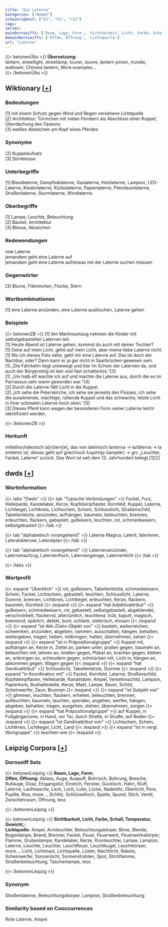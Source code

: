 ```yaml
---
title: "die Laterne"
kategorien: ["Nomen"]
schwierigkeit: ["k3", "h3", "r13"]
tags:
series:
mainDornseiffs: ['Raum, Lage, Form', 'Sichtbarkeit, Licht, Farbe, Schall, Temperatur, Gewicht,']
domainDornseiffs: ['Offen, Öffnung', 'Lichtquelle']
url: "Laterne"
---
```


{{< betonenÜbs >}}
**Übersetzung:**  
lantern, streetlight, streetlamp, louver, louvre, lantern pinion, trundle, wallower, Chinese  lantern, More examples...  
{{< /betonenÜbs >}}

## Wiktionary [[+](https://de.wiktionary.org/wiki/Laterne)]

### Bedeutungen
[1] mit einem Schutz gegen Wind und Regen versehene Lichtquelle  
[2] Architektur: Türmchen mit vielen Fenstern als Abschluss einer Kuppel, Überdachung des Opaions  
[3] weißes Abzeichen am Kopf eines Pferdes  

### Synonyme
[2] Kuppelaufsatz  
[3] Stirnblesse  

### Unterbegriffe
[1] Blendlaterne, Dampfloklaterne, Gaslaterne, Holzlaterne, Lampion, LED-Laterne, Kinderlaterne, Kürbislaterne, Papierlaterne, Petroleumlaterne, Straßenlaterne, Sturmlaterne, Windlaterne  

### Oberbegriffe
[1] Lampe, Leuchte, Beleuchtung  
[2] Bauteil, Architektur  
[3] Blesse, Abzeichen  

### Redewendungen
rote Laterne  
jemandem geht eine Laterne auf  
jemandem geht eine Laterne auf/etwas mit der Laterne suchen müssen  

### Gegenwörter
[3] Blume, Flämmchen, Flocke, Stern  

### Wortkombinationen
[1] eine Laterne anzünden, eine Laterne auslöschen, Laterne gehen  

### Beispiele
{{< betonenZB >}}
[1] Am Martinsumzug nehmen die Kinder mit selbstgebastelten Laternen teil.  
[1] Heute Abend ist Laterne gehen, kommst du auch mit deiner Tochter?  
[1] Gehe auf mein Licht, gehe auf mein Licht, aber meine liebe Laterne nicht.  
[1] Wo ich dieses Foto sehe, geht mir eine Laterne auf. Das ist doch der Nachbar, oder? Dann kann er ja gar nicht in Saarbrücken gewesen sein.  
[1] „Die Fahrbahn liegt unbewegt und klar im Schein der Laternen da, und auch der Bürgersteig ist leer und fast schattenlos.“[3]  
[1] „Um halb elf wachte ich auf und machte die Laterne aus, durch die es im Parnassus sehr warm geworden war.“[4]  
[2] Durch die Laterne fällt Licht in die Kuppel.  
[2] „Ich sehe die Peterskirche, ich sehe sie jenseits des Flusses, ich sehe die ausatmende, mächtige, ruhende Kuppel und das schwache, letzte Licht in ihrer schmalen Laterne hoch oben.“[5]  
[3] Dieses Pferd kann wegen der besonderen Form seiner Laterne leicht identifiziert werden.  

{{< /betonenZB >}}
### Herkunft
mittelhochdeutsch la[n]tern[e], das von lateinisch lanterna → la/lāterna → la entlehnt ist; dieses geht auf griechisch λαμπτήρ (lamptér) → grc „Leuchter, Fackel, Laterne“ zurück. Das Wort ist seit dem 13. Jahrhundert belegt.[1][2]  



## dwds [[+](https://www.dwds.de/wb/Laterne)]

### Wortinformation
{{< tabs "Dwds" >}}
{{< tab "Typische Verbindungen" >}}
Fackel, Furz, Hellebarde, Kandelaber, Kerze, Kopfsteinpflaster, Kornfeld, Kuppel, Laterne, Lichtkegel, Lichtkreis, Lichtschein, Schein, Schlusslicht, Straßenschild, Tabellenletzte, anzünden, aufhängen, baumeln, beleuchten, brennen, erleuchten, flackern, gebastelt, gußeisern, leuchten, rot, schmiedeeisern, selbstgebastelt
{{< /tab >}}

{{< tab "alphabetisch vorangehend" >}}
Laterna Magica, Laterit, laterieren, Lateralsklerose, Lateralplan
{{< /tab >}}

{{< tab "alphabetisch vorangehend" >}}
Laternenanzünder, Laternenaufzug, Laternenfisch, Laternengarage, Laternenlicht
{{< /tab >}}

{{< /tabs >}}

### Wortprofil
{{< expand "Überblick" >}} rot, gußeisern, Tabellenletzte, schmiedeeisern, Schein, Fackel, Lichtschein, gebastelt, leuchten, Schlusslicht, Laterne, Dumme, brennen, Lichtkreis, Lichtkegel, erleuchten, Kerze, flackern, baumeln, Kornfeld {{< /expand >}}
{{< expand "hat Adjektivattribut" >}} gußeisern, schmiedeeisern, rot, gebastelt, selbstgebastelt, abgeblendet, verschnörkelt, flackernd, altertümlich, leuchtend, trüb, kaputt, magisch, brennend, spärlich, defekt, bunt, schlank, elektrisch, einsam {{< /expand >}}
{{< expand "ist Akk./Dativ-Objekt von" >}} basteln, weiterreichen, schwenken, anzünden, abgeben, rammen, ausschalten, hängen, behalten, weitergeben, tragen, heben, mitbringen, halten, übernehmen, sehen {{< /expand >}}
{{< expand "ist in Präpositionalgruppe" >}} Kuppel mit, aufhängen an, Kerze in, Zettel an, parken unter, prallen gegen, baumeln an, beleuchten mit, lehnen an, knallen gegen, Plakat an, krachen gegen, kleben an, anbringen an, schleudern gegen, schmücken mit, Licht in, hängen an, abkommen gegen, Wagen gegen {{< /expand >}}
{{< expand "hat Genitivattribut" >}} Schlusslicht, Tabellenletzte, Dumme {{< /expand >}}
{{< expand "in Koordination mit" >}} Fackel, Kornfeld, Laterne, Straßenschild, Kopfsteinpflaster, Hellebarde, Kandelaber, Ampel, Verkehrsschild, Lampion, Papierkorb, Bushaltestelle, Kerze, Mast, Lampe, Baum, Schild, Scheinwerfer, Zaun, Brunnen {{< /expand >}}
{{< expand "ist Subjekt von" >}} glimmen, leuchten, flackern, erhellen, beleuchten, brennen, aufleuchten, baumeln, tauchen, spenden, angehen, werfen, hängen, abgeben, behalten, tragen, ausgehen, stehen, übernehmen, sorgen {{< /expand >}}
{{< expand "hat Präpositionalgruppe" >}} auf Kuppel, in Fußgängerzone, in Hand, vor Tor, durch Straße, in Straße, auf Boden {{< /expand >}}
{{< expand "ist Genitivattribut von" >}} Lichtschein, Schein, Lichtkreis, Lichtkegel, Licht, Land {{< /expand >}}
{{< expand "ist in vergl. Wortgruppe" >}} leuchten wie {{< /expand >}}

## Leipzig Corpora [[+](https://corpora.uni-leipzig.de/en/res?word=Laterne&corpusId=deu_newscrawl-public_2018)]

### Dornseiff Sets
{{< betonenLeipzig >}}
**Raum, Lage, Form:**  
**Offen, Öffnung:** Ablass, Auge, Auspuff, Bohrloch, Bohrung, Bresche, Bullauge, Düse, Eingangstür, Einstich, Fenster, Guckloch, Hahn, Kluft, Laterne, Laufmasche, Leck, Loch, Luke, Lücke, Nadelöhr, Oberlicht, Pore, Pupille, Riss, more..., Schlitz, Schlüsselloch, Spalte, Spund, Stich, Ventil, Zwischenraum, Öffnung, less  

{{< /betonenLeipzig >}}


{{< betonenLeipzig >}}
**Sichtbarkeit, Licht, Farbe, Schall, Temperatur, Gewicht,:**  
**Lichtquelle:** Ampel, Armleuchter, Beleuchtungskörper, Birne, Blende, Bogenlampe, Brand, Brenner, Fackel, Feuer, Feuerwerk, Feuerwerkskörper, Flamme, Grubenlampe, Kandelaber, Kerze, Kronleuchter, Lampe, Lampion, Laterne, Leuchte, Leuchter, Leuchtfeuer, Leuchtkugel, Leuchtkörper, more..., Licht, Lichtmast, Lichtquelle, Lüster, Nachtlicht, Rakete, Scheinwerfer, Sonnenlicht, Sonnenstrahlen, Spot, Stichflamme, Straßenbeleuchtung, Taschenlampe, less  

{{< /betonenLeipzig >}}

### Synonym
Straßenlaterne, Beleuchtungskörper, Lampion, Straßenbeleuchtung


### Similarity based on Cooccurrences
Rote Laterne, Ampel

